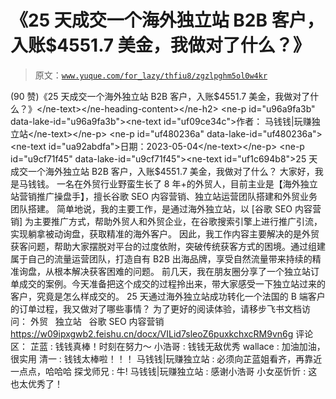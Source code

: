 # 《25 天成交一个海外独立站 B2B 客户，入账$4551.7 美金，我做对了什么？》

> 原文：[`www.yuque.com/for_lazy/thfiu8/zgzlpghm5ol0w4kr`](https://www.yuque.com/for_lazy/thfiu8/zgzlpghm5ol0w4kr)

<ne-h2 id="96df509e" data-lake-id="96df509e"><ne-heading-ext><ne-heading-anchor></ne-heading-anchor><ne-heading-fold></ne-heading-fold></ne-heading-ext><ne-heading-content><ne-text id="uc824bd8d">(90 赞)《25 天成交一个海外独立站 B2B 客户，入账$4551.7 美金，我做对了什么？》</ne-text></ne-heading-content></ne-h2> <ne-p id="u96a9fa3b" data-lake-id="u96a9fa3b"><ne-text id="uf09ce34c">作者： 马钱钱|玩赚独立站</ne-text></ne-p> <ne-p id="uf480236a" data-lake-id="uf480236a"><ne-text id="ua92abdfa">日期：2023-05-04</ne-text></ne-p> <ne-p id="u9cf71f45" data-lake-id="u9cf71f45"><ne-text id="uf1c694b8">25 天成交一个海外独立站 B2B 客户，入账$4551.7 美金，我做对了什么？</ne-text></ne-p> <ne-p id="uf2615945" data-lake-id="uf2615945"><ne-text id="u4bc602d6">大家好，我是马钱钱。</ne-text></ne-p> <ne-p id="ud4c17772" data-lake-id="ud4c17772"><ne-text id="u1b2d9fb0">一名在外贸行业野蛮生长了 8 年+的外贸人，目前主业是【海外独立站营销推广操盘手】，擅长谷歌 SEO 内容营销、独立站运营团队搭建和外贸业务团队搭建。</ne-text></ne-p> <ne-p id="uc5b95a21" data-lake-id="uc5b95a21"><ne-text id="uc7ccb1bd">简单地说，我的主要工作，是通过海外独立站，以 [谷歌 SEO 内容营销] 为主要推广方式，帮助外贸人和外贸企业，在谷歌搜索引擎上进行推广引流，实现躺拿被动询盘，获取精准的海外客户。</ne-text></ne-p> <ne-p id="ub38380ba" data-lake-id="ub38380ba"><ne-text id="u777cfbdd">因此，我工作内容主要解决的是外贸获客问题，帮助大家摆脱对平台的过度依附，突破传统获客方式的困境。通过组建属于自己的流量运营团队，打造自有 B2B 出海品牌，享受自然流量带来持续的精准询盘，从根本解决获客困难的问题。</ne-text></ne-p> <ne-p id="u73da7d48" data-lake-id="u73da7d48"><ne-text id="u93be5096">前几天，我在朋友圈分享了一个独立站订单成交的案例。今天准备把这个成交的过程拎出来，带大家感受一下独立站过来的客户，究竟是怎么样成交的。</ne-text></ne-p> <ne-p id="u07520190" data-lake-id="u07520190"><ne-text id="u8357cc89">25 天通过海外独立站成功转化一个法国的 B 端客户的订单过程，我又做对了哪些事情？</ne-text></ne-p> <ne-p id="u9eb957ed" data-lake-id="u9eb957ed"><ne-text id="u4d342714">为了更好的阅读体验，请移步飞书文档访问：</ne-text></ne-p> <ne-p id="u3a9eb8b8" data-lake-id="u3a9eb8b8"><ne-text id="u26baf46a">外贸   独立站   谷歌 SEO 内容营销</ne-text> [<ne-text id="uc9683cb2">https://w09ipxgwb2.feishu.cn/docx/VILid7sleoZ6puxkchxcRM9vn6g</ne-text>](https://w09ipxgwb2.feishu.cn/docx/VILid7sleoZ6puxkchxcRM9vn6g)</ne-p> <ne-hole id="ue74d2971" data-lake-id="ue74d2971"><ne-card data-card-name="hr" data-card-type="block" id="CEtu5" data-event-boundary="card"><ne-p id="u31807050" data-lake-id="u31807050"><ne-text id="ube71c657">评论区：</ne-text></ne-p> <ne-p id="ufd7e1608" data-lake-id="ufd7e1608"><ne-text id="uf8094af4">芷蓝 : 钱钱真棒！时刻在努力～</ne-text> <ne-text id="u9bfdb62a">小浩哥 : 钱钱无敌优秀</ne-text> <ne-text id="u31c7388e">wallace : 加油加油，很实用</ne-text> <ne-text id="u67d78034">清一 : 钱钱太棒啦！！！</ne-text> <ne-text id="u42be6880">马钱钱|玩赚独立站 : 必须向芷蓝姐看齐，再靠近一点点，哈哈哈</ne-text> <ne-text id="uf896c807">探戈师兄 : 牛!</ne-text> <ne-text id="u51d55435">马钱钱|玩赚独立站 : 感谢小浩哥</ne-text> <ne-text id="ua0b44829">小女巫忻忻 : 这也太优秀了！</ne-text></ne-p></ne-card></ne-hole>